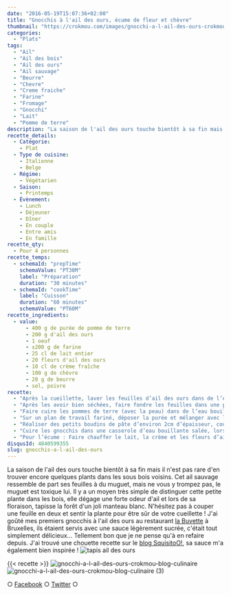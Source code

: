 ```yaml
---
date: "2016-05-19T15:07:36+02:00"
title: "Gnocchis à l'ail des ours, écume de fleur et chèvre"
thumbnail: "https://crokmou.com/images/gnocchi-a-l-ail-des-ours-crokmou-blog-culinaire-1.jpg"
categories:
  - "Plats"
tags:
  - "Ail"
  - "Ail des bois"
  - "Ail des ours"
  - "Ail sauvage"
  - "Beurre"
  - "Chevre"
  - "Creme fraiche"
  - "Farine"
  - "Fromage"
  - "Gnocchi"
  - "Lait"
  - "Pomme de terre"
description: "La saison de l'ail des ours touche bientôt à sa fin mais il n'est pas rare d'en trouver encore quelques plants dans les sous bois voisins."
recette_details:
  - Catégorie:
    - Plat
  - Type de cuisine:
    - Italienne
    - Belge
  - Régime:
    - Végétarien
  - Saison:
    - Printemps
  - Évènement:
    - Lunch
    - Déjeuner
    - Dîner
    - En couple
    - Entre amis
    - En famille
recette_qty:
  - Pour 4 personnes
recette_temps:
  - schemaId: "prepTime"
    schemaValue: "PT30M"
    label: "Préparation"
    duration: "30 minutes"
  - schemaId: "cookTime"
    label: "Cuisson"
    duration: "60 minutes"
    schemaValue: "PT60M"
recette_ingredients:
  - value:
      - 400 g de purée de pomme de terre
      - 200 g d'ail des ours
      - 1 oeuf
      - ±200 g de farine
      - 25 cl de lait entier
      - 20 fleurs d'ail des ours
      - 10 cl de crème fraîche
      - 100 g de chèvre
      - 20 g de beurre
      - sel, poivre
recette:
  - "Après la cueillette, laver les feuilles d’ail des ours dans de l’eau froide avec un peu de vinaigre blanc (pour tuer les bactéries)"
  - "Après les avoir bien séchées, faire fondre les feuilles dans une poêle avec un peu d’huile d’olive, mixer ensuite très finement avec un peu de sel. Ajouter l’œuf et bien mélanger."
  - "Faire cuire les pommes de terre (avec la peau) dans de l’eau bouillante jusqu’à ce qu’elle soient bien cuites. Les peler puis les réduire en purée avec un peu de beurre à l’aide d’un presse purée. Mélanger ensuite à l’ail des ours."
  - "Sur un plan de travail fariné, déposer la purée et mélanger avec les 3/4 de la farine. Mélanger jusqu’à ce que la pâte soit homogène, ni trop sèche, ni trop humide. Ajouter de la farine si nécessaire."
  - "Réaliser des petits boudins de pâte d’environ 2cm d’épaisseur, couper des tronçons de 2cm de long. Rouler ces bouts de pâtes sur le dos d’une fourchette afin d’obtenir les rainures caractéristiques des gnocchis."
  - "Cuire les gnocchis dans une casserole d’eau bouillante salée, lorsque les gnocchis remontent à la surface, ils sont prêts !"
  - "Pour l’écume : Faire chauffer le lait, la crème et les fleurs d’ail des ours jusqu’à la limite de l’ébullition. Laisser infuser 1/2 heure puis filtrer. Refaire ensuite chauffer avec le chèvre (enlever au préalable la croûte), le beurre, le sel et le poivre. Émulsionner à l’aide d’un mixer plongeant puis servir sur les gnocchis."
disqusId: 4840599355
slug: gnocchis-a-l-ail-des-ours
---
```


La saison de l'ail des ours touche bientôt à sa fin mais il n'est pas rare d'en trouver encore quelques plants dans les sous bois voisins. Cet ail sauvage ressemble de part ses feuilles à du muguet, mais ne vous y trompez pas, le muguet est toxique lui. Il y a un moyen très simple de distinguer cette petite plante dans les bois, elle dégage une forte odeur d'ail et lors de sa floraison, tapisse la forêt d'un joli manteau blanc. N'hésitez pas à couper une feuille en deux et sentir la plante pour être sûr de votre cueillette ! J'ai goûté mes premiers gnocchis à l'ail des ours au restaurant [la Buvette](http://www.la-buvette.be/) à Bruxelles, ils étaient servis avec une sauce légèrement sucrée, c'était tout simplement délicieux... Tellement bon que je ne pense qu'à en refaire depuis. J'ai trouvé une chouette recette sur le [blog SquisitoO!](http://squisitoo.blogspot.be/2011/04/gnocchi-lail-des-ours-et-ecume-de.html), sa sauce m'a également bien inspirée ! ![tapis ail des ours](https://crokmou.com/images/2016-05-19-15-07-55.jpg)

{{< recette >}} ![gnocchi-a-l-ail-des-ours-crokmou-blog-culinaire](https://crokmou.com/images/gnocchi-a-l-ail-des-ours-crokmou-blog-culinaire_elzh3p.jpg)![gnocchi-a-l-ail-des-ours-crokmou-blog-culinaire (3)](https://crokmou.com/images/gnocchi-a-l-ail-des-ours-crokmou-blog-culinaire-3_yjo1vl.jpg)

○ [Facebook](https://www.facebook.com/crokmou.blog) ○ [Twitter](https://twitter.com/Crokmou) ○
